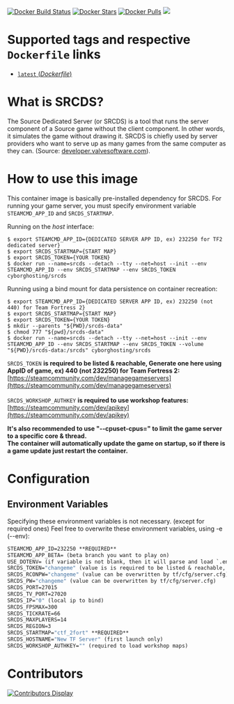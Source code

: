 [![Docker Build Status](https://img.shields.io/docker/cloud/build/cyborghosting/srcds.svg)](https://hub.docker.com/r/cyborghosting/srcds/) [![Docker Stars](https://img.shields.io/docker/stars/cyborghosting/srcds.svg)](https://hub.docker.com/r/cyborghosting/srcds/) [![Docker Pulls](https://img.shields.io/docker/pulls/cyborghosting/srcds.svg)](https://hub.docker.com/r/cyborghosting/srcds/) [![](https://img.shields.io/docker/image-size/cyborghosting/srcds)](https://img.shields.io/docker/image-size/cyborghosting/srcds)
# Supported tags and respective `Dockerfile` links
  -	[`latest`  (*Dockerfile*)](https://github.com/cyborg-hosting/srcds/blob/master/Dockerfile)

# What is SRCDS?
The Source Dedicated Server (or SRCDS) is a tool that runs the server component of a Source game without the client component. In other words, it simulates the game without drawing it. SRCDS is chiefly used by server providers who want to serve up as many games from the same computer as they can. (Source: [developer.valvesoftware.com](https://developer.valvesoftware.com/wiki/Source_Dedicated_Server)).

# How to use this image
This container image is basically pre-installed dependency for SRCDS.
For running your game server, you must specify environment variable `STEAMCMD_APP_ID` and `SRCDS_STARTMAP`.

Running on the *host* interface: <br />
```console
$ export STEAMCMD_APP_ID={DEDICATED SERVER APP ID, ex) 232250 for TF2 dedicated server}
$ export SRCDS_STARTMAP={START MAP}
$ export SRCDS_TOKEN={YOUR TOKEN}
$ docker run --name=srcds --detach --tty --net=host --init --env STEAMCMD_APP_ID --env SRCDS_STARTMAP --env SRCDS_TOKEN cyborghosting/srcds
```

Running using a bind mount for data persistence on container recreation:
```console
$ export STEAMCMD_APP_ID={DEDICATED SERVER APP ID, ex) 232250 (not 440) for Team Fortress 2}
$ export SRCDS_STARTMAP={START MAP}
$ export SRCDS_TOKEN={YOUR TOKEN}
$ mkdir --parents "${PWD}/srcds-data"
$ chmod 777 "${pwd}/srcds-data"
$ docker run --name=srcds --detach --tty --net=host --init --env STEAMCMD_APP_ID --env SRCDS_STARTMAP --env SRCDS_TOKEN --volume "${PWD}/srcds-data:/srcds" cyborghosting/srcds
```

`SRCDS_TOKEN` **is required to be listed & reachable, Generate one here using AppID of game, ex) 440 (not 232250) for Team Fortress 2:**
[https://steamcommunity.com/dev/managegameservers](https://steamcommunity.com/dev/managegameservers)<br/><br/>
`SRCDS_WORKSHOP_AUTHKEY` **is required to use workshop features:**  
[https://steamcommunity.com/dev/apikey](https://steamcommunity.com/dev/apikey)<br/>

**It's also recommended to use "--cpuset-cpus=" to limit the game server to a specific core & thread.**<br/>
**The container will automatically update the game on startup, so if there is a game update just restart the container.**

# Configuration
## Environment Variables
Specifying these environment variables is not necessary. (except for required ones)
Feel free to overwrite these environment variables, using -e (--env): 
```dockerfile
STEAMCMD_APP_ID=232250 **REQUIRED**
STEAMCMD_APP_BETA= (beta branch you want to play on)
USE_DOTENV= (if variable is not blank, then it will parse and load `.env` file in `/srcds`)
SRCDS_TOKEN="changeme" (value is is required to be listed & reachable, retrieve token here (AppID 440): https://steamcommunity.com/dev/managegameservers)
SRCDS_RCONPW="changeme" (value can be overwritten by tf/cfg/server.cfg) 
SRCDS_PW="changeme" (value can be overwritten by tf/cfg/server.cfg) 
SRCDS_PORT=27015
SRCDS_TV_PORT=27020
SRCDS_IP="0" (local ip to bind)
SRCDS_FPSMAX=300
SRCDS_TICKRATE=66
SRCDS_MAXPLAYERS=14
SRCDS_REGION=3
SRCDS_STARTMAP="ctf_2fort" **REQUIRED**
SRCDS_HOSTNAME="New TF Server" (first launch only)
SRCDS_WORKSHOP_AUTHKEY="" (required to load workshop maps)
```

# Contributors
[![Contributors Display](https://badges.pufler.dev/contributors/cyborg-hosting/srcds?size=50&padding=5&bots=false)](https://github.com/cyborg-hosting/srcds/graphs/contributors)
